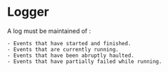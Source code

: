 # Logger

A log must be maintained of :

    - Events that have started and finished.
    - Events that are currently running.
    - Events that have been abruptly haulted.
    - Events that have partially failed while running.

